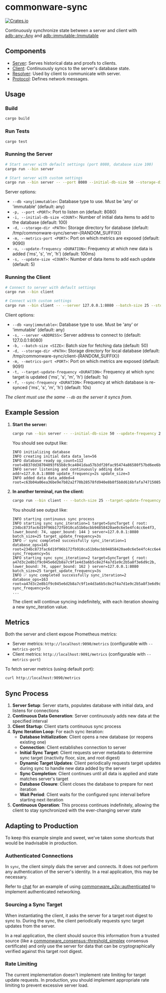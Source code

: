 # commonware-sync

 [![Crates.io](https://img.shields.io/crates/v/commonware-sync.svg)](https://crates.io/crates/commonware-sync)

Continuously synchronize state between a server and client with [adb::any::Any](https://docs.rs/commonware-storage/latest/commonware_storage/adb/any/struct.Any.html) and [adb::immutable::Immutable](https://docs.rs/commonware-storage/latest/commonware_storage/adb/immutable/struct.Immutable.html)

## Components

- [Server](src/bin/server.rs): Serves historical data and proofs to clients.
- [Client](src/bin/client.rs): Continuously syncs to the server's database state.
- [Resolver](src/resolver.rs): Used by client to communicate with server.
- [Protocol](src/protocol.rs): Defines network messages.

## Usage

### Build

```bash
cargo build
```

### Run Tests

```bash
cargo test
```

### Running the Server

```bash
# Start server with default settings (port 8080, database size 100)
cargo run --bin server

# Start server with custom settings
cargo run --bin server -- --port 8080 --initial-db-size 50 --storage-dir /tmp/my_server --metrics-port 9090 --update-frequency 2s --update-size 10
```

Server options:
- `--db <any|immutable>`: Database type to use. Must be 'any' or 'immutable' (default: any)
- `-p, --port <PORT>`: Port to listen on (default: 8080)
- `-i, --initial-db-size <COUNT>`: Number of initial data items to add to the database (default: 100)
- `-d, --storage-dir <PATH>`: Storage directory for database (default: /tmp/commonware-sync/server-{RANDOM_SUFFIX})
- `-m, --metrics-port <PORT>`: Port on which metrics are exposed (default: 9090)
- `-u, --update-frequency <DURATION>`: Frequency at which new data is added ('ms', 's', 'm', 'h') (default: 100ms)
- `-s, --update-size <COUNT>`: Number of data items to add each update (default: 5)

### Running the Client

```bash
# Connect to server with default settings
cargo run --bin client

# Connect with custom settings
cargo run --bin client -- --server 127.0.0.1:8080 --batch-size 25 --storage-dir /tmp/my_client --metrics-port 9091 --target-update-frequency 3s --sync-frequency 5s
```

Client options:
- `--db <any|immutable>`: Database type to use. Must be 'any' or 'immutable' (default: any)
- `-s, --server <ADDRESS>`: Server address to connect to (default: 127.0.0.1:8080)
- `-b, --batch-size <SIZE>`: Batch size for fetching data (default: 50)
- `-d, --storage-dir <PATH>`: Storage directory for local database (default: /tmp/commonware-sync/client-{RANDOM_SUFFIX})
- `-m, --metrics-port <PORT>`: Port on which metrics are exposed (default: 9091)
- `-t, --target-update-frequency <DURATION>`: Frequency at which sync target is updated ('ms', 's', 'm', 'h') (default: 1s)
- `-f, --sync-frequency <DURATION>`: Frequency at which database is re-synced ('ms', 's', 'm', 'h') (default: 10s)

_The client must use the same `--db` as the server it syncs from._

## Example Session

1. **Start the server:**
   ```bash
   cargo run --bin server -- --initial-db-size 50 --update-frequency 2s --update-size 3
   ```

   You should see output like:
   ```
   INFO initializing database
   INFO creating initial data data_len=56
   INFO database ready op_count=112 root=8837dd38704093f65b8c9ca4041daa57b3df20fac95474a86580f57bd6ee6bd9
   INFO server listening and continuously adding data addr=127.0.0.1:8080 update_frequency=2s update_size=3
   INFO added data data_added=4 root=c63b04a06ea36be9e7b82a2f70b28578fd940e8b8f5b8d616bfafa7471508514
   ```

2. **In another terminal, run the client:**
   ```bash
   cargo run --bin client -- --batch-size 25 --target-update-frequency 3s --sync-frequency 5s
   ```

   You should see output like:
   ```
   INFO starting continuous sync process
   INFO starting sync sync_iteration=1 target=SyncTarget { root: 234bc873fac6d19f96b172fb910ca51b0acbb94858420ae0c6e5e4fc4cc6e4f3, lower_bound: 74, upper_bound: 144 } server=127.0.0.1:8080 batch_size=25 target_update_frequency=3s
   INFO ✅ sync completed successfully sync_iteration=1 database_ops=145 root=234bc873fac6d19f96b172fb910ca51b0acbb94858420ae0c6e5e4fc4cc6e4f3 sync_frequency=5s
   INFO starting sync sync_iteration=2 target=SyncTarget { root: a47d3c2e8b1f9c045e6d2b8a7c9f1e4d3a6b5c8e2f4a7d1e9c2b5a8f3e6d9c2b, lower_bound: 74, upper_bound: 162 } server=127.0.0.1:8080 batch_size=25 target_update_frequency=3s
   INFO ✅ sync completed successfully sync_iteration=2 database_ops=163 root=a47d3c2e8b1f9c045e6d2b8a7c9f1e4d3a6b5c8e2f4a7d1e9c2b5a8f3e6d9c2b sync_frequency=5s
   ...
   ```

   The client will continue syncing indefinitely, with each iteration showing a new sync_iteration value.

## Metrics

Both the server and client expose Prometheus metrics:
- Server metrics: `http://localhost:9090/metrics` (configurable with `--metrics-port`)
- Client metrics: `http://localhost:9091/metrics` (configurable with `--metrics-port`)

To fetch server metrics (using default port):
```bash
curl http://localhost:9090/metrics
```

## Sync Process

1. **Server Setup**: Server starts, populates database with initial data, and listens for connections
2. **Continuous Data Generation**: Server continuously adds new data at the specified interval
3. **Client Startup**: Client starts continuous sync process
4. **Sync Iteration Loop**: For each sync iteration:
   - **Database Initialization**: Client opens a new database (or reopens existing one)
   - **Connection**: Client establishes connection to server
   - **Initial Sync Target**: Client requests server metadata to determine sync target (inactivity floor, size, and root digest)
   - **Dynamic Target Updates**: Client periodically requests target updates during sync to handle new data added by the server
   - **Sync Completion**: Client continues until all data is applied and state matches server's target
   - **Database Closure**: Client closes the database to prepare for next iteration
   - **Wait Period**: Client waits for the configured sync interval before starting next iteration
5. **Continuous Operation**: This process continues indefinitely, allowing the client to stay synchronized with the ever-changing server state

## Adapting to Production

To keep this example simple and sweet, we've taken some shortcuts that would be inadvisable in production.

### Authenticated Connections

In `sync`, the client simply dials the server and connects. It does not perform any authentication
of the server's identity. In a real application, this may be necessary.

Refer to [chat](../chat/README.md) for an example of using [commonware_p2p::authenticated](https://docs.rs/commonware-p2p/latest/commonware_p2p/authenticated/index.html)
to implement authenticated networking.

### Sourcing a Sync Target

When instantiating the client, it asks the server for a target root digest to sync to. During the sync, the client periodically
requests sync target updates from the server.

In a real application, the client should source this information from a trusted source (like a [commonware_consensus::threshold_simplex](https://docs.rs/commonware-consensus/latest/commonware_consensus/threshold_simplex/index.html)
consensus certificate) and only use the server for data that can be cryptographically verified against
this target root digest.

### Rate Limiting

The current implementation doesn't implement rate limiting for target update requests. In production,
you should implement appropriate rate limiting to prevent excessive server load.
